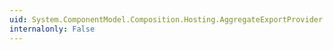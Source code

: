 ```yaml
---
uid: System.ComponentModel.Composition.Hosting.AggregateExportProvider.#ctor(System.ComponentModel.Composition.Hosting.ExportProvider[])
internalonly: False
---
```

